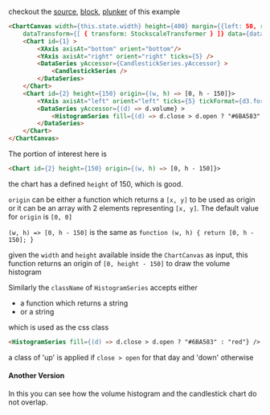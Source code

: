 checkout the [source](https://gist.github.com/rrag/0a54ca33b05001f17f8f), [block](http://bl.ocks.org/rrag/0a54ca33b05001f17f8f), [plunker](http://plnkr.co/edit/gist:0a54ca33b05001f17f8f?p=preview) of this example

```html
<ChartCanvas width={this.state.width} height={400} margin={{left: 50, right: 50, top:10, bottom: 30}} initialDisplay={100}
	dataTransform={[ { transform: StockscaleTransformer } ]} data={data} type="svg" >
	<Chart id={1} >
		<XAxis axisAt="bottom" orient="bottom"/>
		<YAxis axisAt="right" orient="right" ticks={5} />
		<DataSeries yAccessor={CandlestickSeries.yAccessor} >
			<CandlestickSeries />
		</DataSeries>
	</Chart>
	<Chart id={2} height={150} origin={(w, h) => [0, h - 150]}>
		<YAxis axisAt="left" orient="left" ticks={5} tickFormat={d3.format("s")}/>
		<DataSeries yAccessor={(d) => d.volume} >
			<HistogramSeries fill={(d) => d.close > d.open ? "#6BA583" : "red"} />
		</DataSeries>
	</Chart>
</ChartCanvas>
```

The portion of interest here is

```html
<Chart id={2} height={150} origin={(w, h) => [0, h - 150]}>
```

the chart has a defined `height` of 150, which is good.

`origin` can be either a function which returns a `[x, y]` to be used as origin or it can be an array with 2 elements representing `[x, y]`. The default value for `origin` is `[0, 0]`

`(w, h) => [0, h - 150]` is the same as `function (w, h) { return [0, h - 150]; }`

given the `width` and `height` available inside the `ChartCanvas` as input, this function returns an origin of `[0, height - 150]` to draw the volume histogram

Similarly the `className` of `HistogramSeries` accepts either
- a function which returns a string 
- or a string

which is used as the css class

```html
<HistogramSeries fill={(d) => d.close > d.open ? "#6BA583" : "red"} />
```

a class of 'up' is applied if `close > open` for that day and 'down' otherwise

#### Another Version
In this you can see how the volume histogram and the candlestick chart do not overlap.